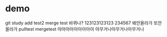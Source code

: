 # demo
git study
add test2
merge test
바뀌나?
123123123123
234567
왜안올라가
또안올라가
pulltest
mergetest
아아아아아아아아아
아무거나아무거나아무거나